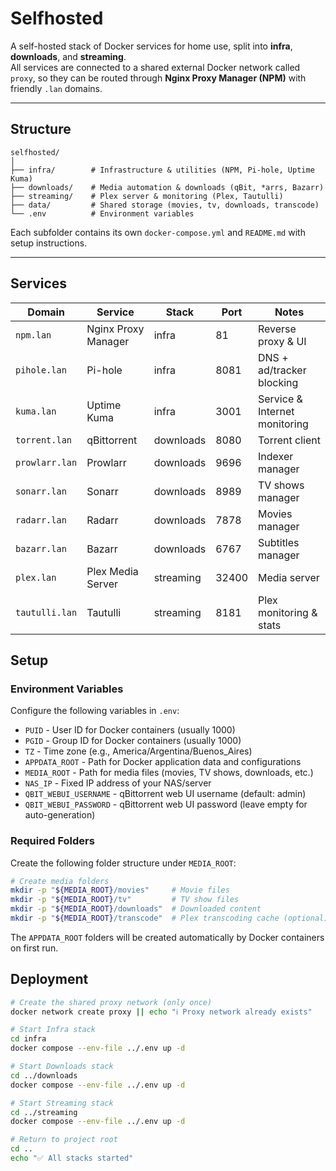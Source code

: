 # Selfhosted

A self-hosted stack of Docker services for home use, split into **infra**, **downloads**, and **streaming**.  
All services are connected to a shared external Docker network called `proxy`, so they can be routed through **Nginx Proxy Manager (NPM)** with friendly `.lan` domains.

---

## Structure

```
selfhosted/
│
├── infra/        # Infrastructure & utilities (NPM, Pi-hole, Uptime Kuma)
├── downloads/    # Media automation & downloads (qBit, *arrs, Bazarr)
├── streaming/    # Plex server & monitoring (Plex, Tautulli)
├── data/         # Shared storage (movies, tv, downloads, transcode)
└── .env          # Environment variables
```

Each subfolder contains its own `docker-compose.yml` and `README.md` with setup instructions.

---

## Services

| Domain         | Service               | Stack      | Port  | Notes                                    |
|----------------|-----------------------|------------|-------|------------------------------------------|
| `npm.lan`      | Nginx Proxy Manager   | infra      | 81    | Reverse proxy & UI                       |
| `pihole.lan`   | Pi-hole               | infra      | 8081  | DNS + ad/tracker blocking                |
| `kuma.lan`     | Uptime Kuma           | infra      | 3001  | Service & Internet monitoring            |
| `torrent.lan`  | qBittorrent           | downloads  | 8080  | Torrent client                           |
| `prowlarr.lan` | Prowlarr              | downloads  | 9696  | Indexer manager                          |
| `sonarr.lan`   | Sonarr                | downloads  | 8989  | TV shows manager                         |
| `radarr.lan`   | Radarr                | downloads  | 7878  | Movies manager                           |
| `bazarr.lan`   | Bazarr                | downloads  | 6767  | Subtitles manager                        |
| `plex.lan`     | Plex Media Server     | streaming  | 32400 | Media server                             |
| `tautulli.lan` | Tautulli              | streaming  | 8181  | Plex monitoring & stats                  |

## Setup

### Environment Variables

Configure the following variables in `.env`:

- `PUID` - User ID for Docker containers (usually 1000)
- `PGID` - Group ID for Docker containers (usually 1000)
- `TZ` - Time zone (e.g., America/Argentina/Buenos_Aires)
- `APPDATA_ROOT` - Path for Docker application data and configurations
- `MEDIA_ROOT` - Path for media files (movies, TV shows, downloads, etc.)
- `NAS_IP` - Fixed IP address of your NAS/server
- `QBIT_WEBUI_USERNAME` - qBittorrent web UI username (default: admin)
- `QBIT_WEBUI_PASSWORD` - qBittorrent web UI password (leave empty for auto-generation)

### Required Folders

Create the following folder structure under `MEDIA_ROOT`:

```bash
# Create media folders
mkdir -p "${MEDIA_ROOT}/movies"     # Movie files
mkdir -p "${MEDIA_ROOT}/tv"         # TV show files  
mkdir -p "${MEDIA_ROOT}/downloads"  # Downloaded content
mkdir -p "${MEDIA_ROOT}/transcode"  # Plex transcoding cache (optional)
```

The `APPDATA_ROOT` folders will be created automatically by Docker containers on first run.

## Deployment

```bash
# Create the shared proxy network (only once)
docker network create proxy || echo "ℹ️ Proxy network already exists"

# Start Infra stack
cd infra
docker compose --env-file ../.env up -d

# Start Downloads stack
cd ../downloads
docker compose --env-file ../.env up -d

# Start Streaming stack
cd ../streaming
docker compose --env-file ../.env up -d

# Return to project root
cd ..
echo "✅ All stacks started"
```